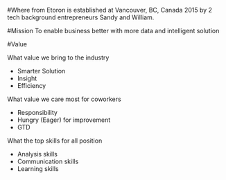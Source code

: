 
#Where from
Etoron is established at Vancouver, BC, Canada 2015 by 2 tech background entrepreneurs Sandy and William. 

#Mission
To enable business better with more data and intelligent solution

#Value

What value we bring to the industry
- Smarter Solution
- Insight
- Efficiency


What value we care most for coworkers
- Responsibility
- Hungry (Eager) for improvement
- GTD

What the top skills for all position
- Analysis skills
- Communication skills
- Learning skills


